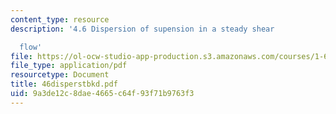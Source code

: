 ```yaml
---
content_type: resource
description: '4.6 Dispersion of supension in a steady shear

  flow'
file: https://ol-ocw-studio-app-production.s3.amazonaws.com/courses/1-63-advanced-fluid-dynamics-of-the-environment-fall-2002/9a3de12c8dae4665c64f93f71b9763f3_46disperstbkd.pdf
file_type: application/pdf
resourcetype: Document
title: 46disperstbkd.pdf
uid: 9a3de12c-8dae-4665-c64f-93f71b9763f3
---
```


